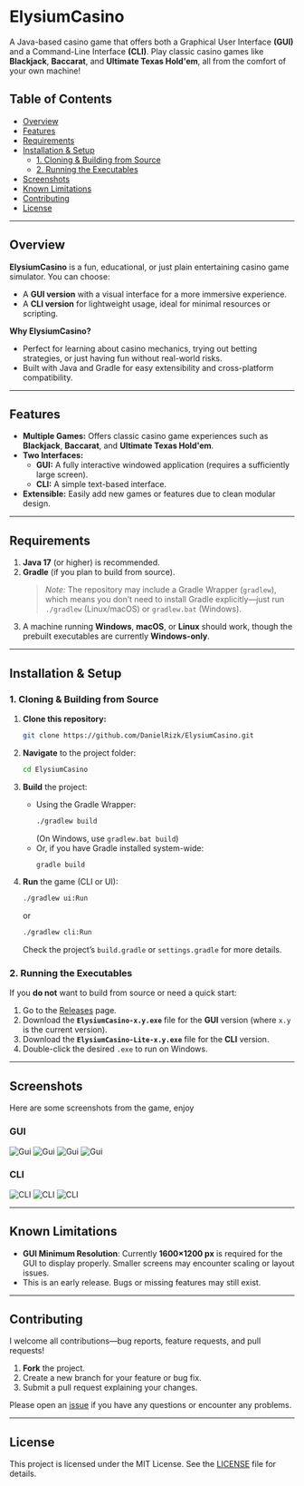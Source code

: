# ElysiumCasino

A Java-based casino game that offers both a Graphical User Interface **(GUI)** and a Command-Line Interface **(CLI)**. Play classic casino games like **Blackjack**, **Baccarat**, and **Ultimate Texas Hold'em**, all from the comfort of your own machine!

## Table of Contents
- [Overview](#overview)
- [Features](#features)
- [Requirements](#requirements)
- [Installation & Setup](#installation--setup)
  - [1. Cloning & Building from Source](#1-cloning--building-from-source)
  - [2. Running the Executables](#2-running-the-executables)
- [Screenshots](#screenshots)
- [Known Limitations](#known-limitations)
- [Contributing](#contributing)
- [License](#license)

---

## Overview
**ElysiumCasino** is a fun, educational, or just plain entertaining casino game simulator. You can choose:
- A **GUI version** with a visual interface for a more immersive experience.
- A **CLI version** for lightweight usage, ideal for minimal resources or scripting.

**Why ElysiumCasino?**
- Perfect for learning about casino mechanics, trying out betting strategies, or just having fun without real-world risks.
- Built with Java and Gradle for easy extensibility and cross-platform compatibility.

---

## Features
- **Multiple Games:** Offers classic casino game experiences such as **Blackjack**, **Baccarat**, and **Ultimate Texas Hold'em**.
- **Two Interfaces:**
  - **GUI:** A fully interactive windowed application (requires a sufficiently large screen).
  - **CLI:** A simple text-based interface.
- **Extensible:** Easily add new games or features due to clean modular design.

---

## Requirements
1. **Java 17** (or higher) is recommended.
2. **Gradle** (if you plan to build from source).  
   > *Note:* The repository may include a Gradle Wrapper (`gradlew`), which means you don’t need to install Gradle explicitly—just run `./gradlew` (Linux/macOS) or `gradlew.bat` (Windows).
3. A machine running **Windows**, **macOS**, or **Linux** should work, though the prebuilt executables are currently **Windows-only**.

---

## Installation & Setup

### 1. Cloning & Building from Source

1. **Clone this repository:**
   ```bash
   git clone https://github.com/DanielRizk/ElysiumCasino.git
   ```
2. **Navigate** to the project folder:
   ```bash
   cd ElysiumCasino
   ```
3. **Build** the project:
   - Using the Gradle Wrapper:
     ```bash
     ./gradlew build
     ```
     (On Windows, use `gradlew.bat build`)
   - Or, if you have Gradle installed system-wide:
     ```bash
     gradle build
     ```
4. **Run** the game (CLI or UI):
   ```bash
   ./gradlew ui:Run
   ```
   or

   ```bash
   ./gradlew cli:Run
   ```
   
   Check the project’s `build.gradle` or `settings.gradle` for more details.

### 2. Running the Executables
If you **do not** want to build from source or need a quick start:
1. Go to the [Releases](https://github.com/DanielRizk/ElysiumCasino/releases) page.
2. Download the **`ElysiumCasino-x.y.exe`** file for the **GUI** version (where `x.y` is the current version).
3. Download the **`ElysiumCasino-Lite-x.y.exe`** file for the **CLI** version.
4. Double-click the desired `.exe` to run on Windows.

---

## Screenshots
Here are some screenshots from the game, enjoy

### GUI
![Gui](images/gui_mainMenu.png "Main menu")
![Gui](images/gui_blackjack.png "Blackjack")
![Gui](images/gui_baccarat.png "Baccarat")
![Gui](images/gui_uth.png "Ultimate Texas Hold'em")

### CLI
![CLI](images/cli_blakjack_utf8.png "Blackjack")
![CLI](images/cli_uth_utf8.png "Ultimate Texas Hold'em UTF-8 compliant Terminal")
![CLI](images/cli_uth_ascii.png "Ultimate Texas Hold'em UTF-8 non-compliant Terminal ")

---

## Known Limitations
- **GUI Minimum Resolution**: Currently **1600×1200 px** is required for the GUI to display properly. Smaller screens may encounter scaling or layout issues.
- This is an early release. Bugs or missing features may still exist.

---

## Contributing
I welcome all contributions—bug reports, feature requests, and pull requests!

1. **Fork** the project.
2. Create a new branch for your feature or bug fix.
3. Submit a pull request explaining your changes.

Please open an [issue](https://github.com/DanielRizk/ElysiumCasino/issues) if you have any questions or encounter any problems.

---

## License
This project is licensed under the MIT License. See the [LICENSE](LICENSE) file for details.

